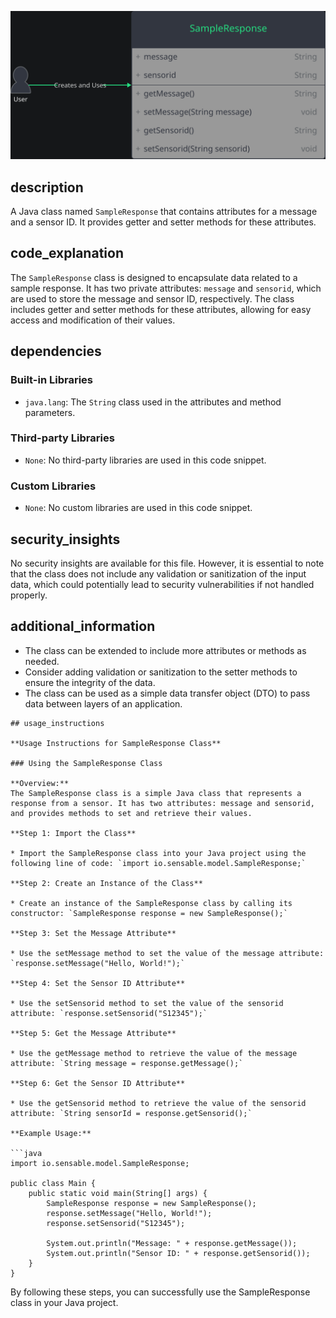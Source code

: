 ![Alt text](./SampleResponse.java.md.svg)

## description


A Java class named `SampleResponse` that contains attributes for a message and a sensor ID. It provides getter and setter methods for these attributes.

## code_explanation


The `SampleResponse` class is designed to encapsulate data related to a sample response. It has two private attributes: `message` and `sensorid`, which are used to store the message and sensor ID, respectively. The class includes getter and setter methods for these attributes, allowing for easy access and modification of their values.

## dependencies


### Built-in Libraries

*   `java.lang`: The `String` class used in the attributes and method parameters.

### Third-party Libraries

*   `None`: No third-party libraries are used in this code snippet.

### Custom Libraries

*   `None`: No custom libraries are used in this code snippet.



## security_insights


No security insights are available for this file. However, it is essential to note that the class does not include any validation or sanitization of the input data, which could potentially lead to security vulnerabilities if not handled properly.

## additional_information


*   The class can be extended to include more attributes or methods as needed.
*   Consider adding validation or sanitization to the setter methods to ensure the integrity of the data.
*   The class can be used as a simple data transfer object (DTO) to pass data between layers of an application.

```
## usage_instructions

**Usage Instructions for SampleResponse Class**

### Using the SampleResponse Class

**Overview:**
The SampleResponse class is a simple Java class that represents a response from a sensor. It has two attributes: message and sensorid, and provides methods to set and retrieve their values.

**Step 1: Import the Class**

* Import the SampleResponse class into your Java project using the following line of code: `import io.sensable.model.SampleResponse;`

**Step 2: Create an Instance of the Class**

* Create an instance of the SampleResponse class by calling its constructor: `SampleResponse response = new SampleResponse();`

**Step 3: Set the Message Attribute**

* Use the setMessage method to set the value of the message attribute: `response.setMessage("Hello, World!");`

**Step 4: Set the Sensor ID Attribute**

* Use the setSensorid method to set the value of the sensorid attribute: `response.setSensorid("S12345");`

**Step 5: Get the Message Attribute**

* Use the getMessage method to retrieve the value of the message attribute: `String message = response.getMessage();`

**Step 6: Get the Sensor ID Attribute**

* Use the getSensorid method to retrieve the value of the sensorid attribute: `String sensorId = response.getSensorid();`

**Example Usage:**

```java
import io.sensable.model.SampleResponse;

public class Main {
    public static void main(String[] args) {
        SampleResponse response = new SampleResponse();
        response.setMessage("Hello, World!");
        response.setSensorid("S12345");

        System.out.println("Message: " + response.getMessage());
        System.out.println("Sensor ID: " + response.getSensorid());
    }
}
```

By following these steps, you can successfully use the SampleResponse class in your Java project.
